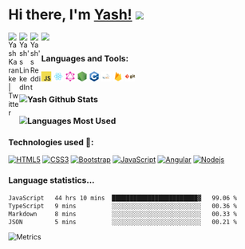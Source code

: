 # Hi there, I'm [Yash!](https://dextel2.surge.sh) <img src="https://media.giphy.com/media/hvRJCLFzcasrR4ia7z/giphy.gif" width="25px">

<a href="https://twitter.com/KarankeYash">
  <img align="left" alt="Yash Karanke | Twitter" width="22px" src="https://raw.githubusercontent.com/peterthehan/peterthehan/master/assets/twitter.svg" />
</a>
<a href="https://www.linkedin.com/in/yash-karanke-software-engineer/">
  <img align="left" alt="Yash's LinkedIn" width="22px" src="https://raw.githubusercontent.com/peterthehan/peterthehan/master/assets/linkedin.svg" />
</a>
<a href="https://open.spotify.com/user/31gtbvnky7ycrlj7s2wlsiqv52sa?si=gzODpPFyRcqrdRBNKlqmGw>
  <img align="left" alt="Yash's Spotify" width="22px" src="https://raw.githubusercontent.com/peterthehan/peterthehan/master/assets/spotify.svg" />
</a>
<a href="https://www.reddit.com/user/MonkeyMorningStar666">
  <img align="left" alt="Yash's Reddit" width="22px" src="https://raw.githubusercontent.com/peterthehan/peterthehan/master/assets/reddit.svg" />
</a>

![](https://visitor-badge.glitch.me/badge?page_id=dextel2.dextel2)

### Languages and Tools: 

<code><img height="20" src="https://raw.githubusercontent.com/github/explore/80688e429a7d4ef2fca1e82350fe8e3517d3494d/topics/javascript/javascript.png"></code>
<code><img height="20" src="https://raw.githubusercontent.com/github/explore/80688e429a7d4ef2fca1e82350fe8e3517d3494d/topics/react/react.png"></code>
<code><img height="20" src="https://raw.githubusercontent.com/github/explore/5c058a388828bb5fde0bcafd4bc867b5bb3f26f3/topics/graphql/graphql.png"></code>
<code><img height="20" src="https://raw.githubusercontent.com/github/explore/80688e429a7d4ef2fca1e82350fe8e3517d3494d/topics/nodejs/nodejs.png"></code>
<code><img height="20" src="https://raw.githubusercontent.com/github/explore/80688e429a7d4ef2fca1e82350fe8e3517d3494d/topics/cpp/cpp.png"></code>
<code><img height="20" src="https://raw.githubusercontent.com/github/explore/80688e429a7d4ef2fca1e82350fe8e3517d3494d/topics/mysql/mysql.png"></code>
<code><img height="20" src="https://raw.githubusercontent.com/github/explore/80688e429a7d4ef2fca1e82350fe8e3517d3494d/topics/firebase/firebase.png"></code>
<code><img height="20" src="https://raw.githubusercontent.com/github/explore/80688e429a7d4ef2fca1e82350fe8e3517d3494d/topics/git/git.png"></code>


### ![Yash Github Stats](https://github-readme-stats.vercel.app/api?username=dextel2&theme=radical&show_icons=true&hide_border=true)

### ![Languages Most Used](https://github-readme-stats.vercel.app/api/top-langs/?username=dextel2&layout=compact&theme=radical&show_icons=true&hide_border=true)

### Technologies used  :construction:: 

[![HTML5](https://img.shields.io/badge/-HTML5-E34F26?style=flat&logo=html5&logoColor=white&link=https://github.com/dextel2)](https://github.com/dextel2) 
[![CSS3](https://img.shields.io/badge/-CSS3-1572B6?style=flat&logo=css3&link=https://github.com/dextel2)](https://github.com/dextel2) 
[![Bootstrap](https://img.shields.io/badge/-Bootstrap-563D7C?style=flat&logo=bootstrap&link=https://github.com/dextel2)](https://github.com/dextel2)
[![JavaScript](https://img.shields.io/badge/-JavaScript-black?style=flat&logo=javascript&link=https://github.com/dextel2)](https://github.com/dextel2) 
[![Angular](https://img.shields.io/badge/-Angular-black?style=flat&logo=angular&link=https://github.com/dextel2)](https://github.com/dextel2)
[![Nodejs](https://img.shields.io/badge/-Nodejs-black?style=flat&logo=nodejs&link=https://github.com/dextel2)](https://github.com/dextel2)
 
### Language statistics...

<!--START_SECTION:waka-->
```text
JavaScript   44 hrs 10 mins  ████████████████████████▓   99.06 % 
TypeScript   9 mins          ░░░░░░░░░░░░░░░░░░░░░░░░░   00.36 % 
Markdown     8 mins          ░░░░░░░░░░░░░░░░░░░░░░░░░   00.33 % 
JSON         5 mins          ░░░░░░░░░░░░░░░░░░░░░░░░░   00.21 % 
```
<!--END_SECTION:waka-->

![Metrics](https://metrics.lecoq.io/dextel2?template=classic&languages=1&followup=1&posts=1&isocalendar=1&pagespeed=1&pagespeed.detailed=false&pagespeed.screenshot=false&posts.limit=5&posts.source=dev.to&isocalendar.duration=full-year&config.timezone=Asia%2FCalcutta)

